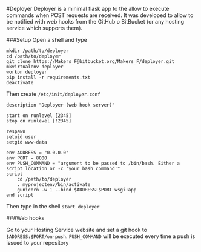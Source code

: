 #Deployer
Deployer is a minimal flask app to the allow to execute commands when POST requests are received.
It was developed to allow to be notified with web hooks from the GitHub o BitBucket (or any hosting service which supports them).

###Setup
Open a shell and type
```
mkdir /path/to/deployer
cd /path/to/deployer
git clone https://Makers_F@bitbucket.org/Makers_F/deployer.git
mkvirtualenv deployer
workon deployer
pip install -r requirements.txt
deactivate
```
 
Then create `/etc/init/deployer.conf`

```
description "Deployer (web hook server)"

start on runlevel [2345]
stop on runlevel [!2345]

respawn
setuid user
setgid www-data

env ADDRESS = "0.0.0.0"
env PORT = 8000
env PUSH_COMMAND = "argument to be passed to /bin/bash. Either a script location or -c 'your bash command'"
script
    cd /path/to/deployer
    . myprojectenv/bin/activate
    gunicorn -w 1 --bind $ADDRESS:$PORT wsgi:app
end script
```

Then type in the shell `start deployer`

###Web hooks

Go to your Hosting Service website and set a git hook to `$ADDRESS:$PORT/on-push`.
`PUSH_COMMAND` will be executed every time a push is issued to your repository
